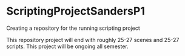 # ScriptingProjectSandersP1
Creating a repository for the running scripting project 

This repository project will end with roughly 25-27 scenes and 25-27 scripts. This project will be  ongoing all semester.
